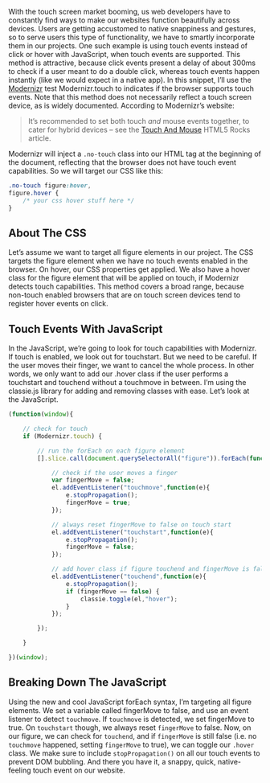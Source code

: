 With the touch screen market booming, us web developers have to constantly find ways to make our websites function beautifully across devices. Users are getting accustomed to native snappiness and gestures, so to serve users this type of functionality, we have to smartly incorporate them in our projects. One such example is using touch events instead of click or hover with JavaScript, when touch events are supported. This method is attractive, because click events present a delay of about 300ms to check if a user meant to do a double click, whereas touch events happen instantly (like we would expect in a native app). In this snippet, I’ll use the [Modernizr](http://modernizr.com/) test Modernizr.touch to indicates if the browser supports touch events. Note that this method does not necessarily reflect a touch screen device, as is widely documented. According to Modernizr’s website:

> It’s recommended to set both touch *and* mouse events together, to cater for hybrid devices – see the [Touch And Mouse](http://www.html5rocks.com/en/mobile/touchandmouse/) HTML5 Rocks article.

Modernizr will inject a `.no-touch` class into our HTML tag at the beginning of the document, reflecting that the browser does not have touch event capabilities. So we will target our CSS like this:

```css
.no-touch figure:hover,
figure.hover {
    /* your css hover stuff here */
}
```

## About The CSS

Let’s assume we want to target all figure elements in our project. The CSS targets the figure element when we have no touch events enabled in the browser. On hover, our CSS properties get applied. We also have a hover class for the figure element that will be applied on touch, if Modernizr detects touch capabilities. This method covers a broad range, because non-touch enabled browsers that are on touch screen devices tend to register hover events on click.

## Touch Events With JavaScript

In the JavaScript, we’re going to look for touch capabilities with Modernizr. If touch is enabled, we look out for touchstart. But we need to be careful. If the user moves their finger, we want to cancel the whole process. In other words, we only want to add our .hover class if the user performs a touchstart and touchend without a touchmove in between. I’m using the classie.js library for adding and removing classes with ease. Let’s look at the JavaScript.

```javascript
(function(window){

	// check for touch
	if (Modernizr.touch) {

		// run the forEach on each figure element
		[].slice.call(document.querySelectorAll("figure")).forEach(function(el,i){

			// check if the user moves a finger
			var fingerMove = false;
			el.addEventListener("touchmove",function(e){
				e.stopPropagation();
				fingerMove = true;
			});

			// always reset fingerMove to false on touch start
			el.addEventListener("touchstart",function(e){
				e.stopPropagation();
				fingerMove = false;
			});

			// add hover class if figure touchend and fingerMove is false
			el.addEventListener("touchend",function(e){
				e.stopPropagation();
				if (fingerMove == false) {
					classie.toggle(el,"hover");
				}
			});

		});

	}

})(window);
```

## Breaking Down The JavaScript

Using the new and cool JavaScript forEach syntax, I’m targeting all figure elements. We set a variable called fingerMove to false, and use an event listener to detect `touchmove`. If `touchmove` is detected, we set fingerMove to true. On `touchstart` though, we always reset `fingerMove` to false. Now, on our figure, we can check for `touchend`, and if `fingerMove` is still false (i.e. no `touchmove` happened, setting `fingerMove` to true), we can toggle our `.hover` class. We make sure to include `stopPropagation()` on all our touch events to prevent DOM bubbling. And there you have it, a snappy, quick, native-feeling touch event on our website.